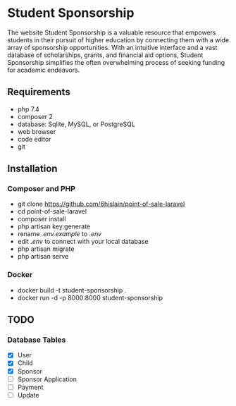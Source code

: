 # Student Sponsorship

The website Student Sponsorship is a valuable resource that empowers students in their pursuit of higher education by connecting them with a wide array of sponsorship opportunities. With an intuitive interface and a vast database of scholarships, grants, and financial aid options, Student Sponsorship simplifies the often overwhelming process of seeking funding for academic endeavors.

## Requirements

-   php 7.4
-   composer 2
-   database: Sqlite, MySQL, or PostgreSQL
-   web browser
-   code editor
-   git

## Installation

### Composer and PHP

-   git clone https://github.com/6hislain/point-of-sale-laravel
-   cd point-of-sale-laravel
-   composer install
-   php artisan key:generate
-   rename _.env.example_ to _.env_
-   edit _.env_ to connect with your local database
-   php artisan migrate
-   php artisan serve

### Docker

-   docker build -t student-sponsorship .
-   docker run -d -p 8000:8000 student-sponsorship

## TODO

### Database Tables

-   [x] User
-   [x] Child
-   [x] Sponsor
-   [ ] Sponsor Application
-   [ ] Payment
-   [ ] Update
